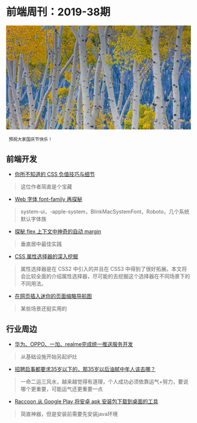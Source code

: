 # 前端周刊：2019-38期

[![](/img/bing/20190926.png?imageMogr2/thumbnail/!960x)](https://cn.bing.com/search?q=美洲山杨)

```
 预祝大家国庆节快乐！
```

## 前端开发

- [你所不知道的 CSS 负值技巧与细节](https://www.cnblogs.com/coco1s/p/11319676.html)

> 这位作者简直是个宝藏

- [Web 字体 font-family 再探秘](https://www.cnblogs.com/coco1s/p/11350642.html)

> system-ui，-apple-system，BlinkMacSystemFont，Roboto，几个系统默认字体族

- [探秘 flex 上下文中神奇的自动 margin](https://www.cnblogs.com/coco1s/p/10910588.html)

> 垂直居中最佳实践

- [CSS 属性选择器的深入挖掘](https://www.cnblogs.com/coco1s/p/11043945.html)

> 属性选择器是在 CSS2 中引入的并且在 CSS3 中得到了很好拓展。本文将会比较全面的介绍属性选择器，尽可能的去挖掘这个选择器在不同场景下的不同用法。

- [在网页插入迷你的页面缩略导航图](https://larsjung.de/pagemap/)

> 某些场景还挺实用的

## 行业周边

- [华为、OPPO、一加、realme完成统一推送服务开发](https://www.pingwest.com/w/194902)

> 从基础设施开始另起炉灶

- [招聘启事都要求35岁以下的，那35岁以后油腻中年人该去哪？](https://mp.weixin.qq.com/s/AXmXQye9_puIFVn_okTEPw)

> 一命二运三风水，越来越觉得有道理，个人成功必须依靠运气+努力，要说哪个更重要，可能运气还更重要一点

- [Raccoon 从 Google Play 将安卓 apk 安装包下载到桌面的工具](https://raccoon.onyxbits.de/apk-downloader/)

> 简直神器，但是安装前需要先安装java环境

